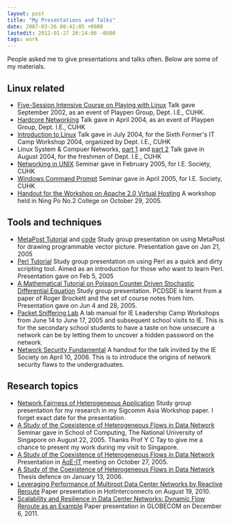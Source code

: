 ```yaml
---
layout: post
title: "My Presentations and Talks"
date: 2007-03-26 08:42:05 +0800
lastedit: 2012-01-27 20:14:06 -0500
tags: work
---
```


People asked me to give presentations and talks often. Below are some of my materials.

## Linux related
  * [Five-Session Intensive Course on Playing with Linux](/img/0209-linux.pdf)
    Talk gave September 2002, as an event of Playpen Group, Dept. I.E., CUHK.
  * [Hardcore Networking](/img/0404-network.pdf)
    Talk gave in April 2004, as an event of Playpen Group, Dept. I.E., CUHK
  * [Introduction to Linux](/img/0407-form6linux.pdf)
    Talk gave in July 2004, for the Sixth Former's IT Camp Workshop 2004, organized by Dept. I.E., CUHK
  * Linux System & Compuer Networks, [part 1](/img/0408-linux-part1.pdf) and [part 2](/img/0408-linux-part2.pdf)
    Talk gave in August 2004, for the freshmen of Dept. I.E., CUHK
  * [Networking in UNIX](/img/0502-network.pdf)
    Seminar gave in February 2005, for I.E. Society, CUHK
  * [Windows Command Prompt](/img/0504-wincmd.pdf)
    Seminar gave in April 2005, for I.E. Society, CUHK
  * [Handout for the Workshop on Apache 2.0 Virtual Hosting](/img/0510-apache.pdf)
    A workshop held in Ning Po No.2 College on October 29, 2005.

## Tools and techniques
  * [MetaPost Tutorial](/img/0501-metapost.pdf) and [code](/img/0501-metapost.mp)
    Study group presentation on using MetaPost for drawing programmable vector
    picture. Presentation gave on Jan 21, 2005
  * [Perl Tutorial](/img/0502-perl.pdf)
    Study group presentation on using Perl as a quick and dirty scripting tool.
    Aimed as an introduction for those who want to learn Perl. Presentation gave
    on Feb 5, 2005
  * [A Mathematical Tutorial on Poisson Counter Driven Stochastic Differential Equation](/img/0506-pcdsde.pdf)
    Study group presentation. PCDSDE is learnt from a paper of Roger Brockett
    and the set of course notes from him. Presentation gave on Jun 4 and 28,
    2005.
  * [Packet Sniffering Lab](/img/0506-snifferlab.pdf)
    A lab manual for IE Leadership Camp Workshops from June 14 to June 17, 2005
    and subsequent school visits to IE. This is for the secondary school
    students to have a taste on how unsecure a network can be by letting them to
    uncover a hidden password on the network.
  * [Network Security Fundamental](/img/0604-netsec.pdf)
    A handout for the talk invited by the IE Society on April 10, 2006. This is
    to introduce the origins of network security flaws to the undergraduates.

## Research topics
  * [Network Fairness of Heterogeneous Application](/img/2005-hetero.pdf)
    Study group presentation for my research in my Sigcomm Asia Workshop paper. I forget exact date for the presentation.
  * [A Study of the Coexistence of Heterogeneous Flows in Data Network](/img/0508-hetero.pdf)
    Seminar gave in School of Computing, The National University of Singapore on August 22, 2005.
    Thanks Prof Y C Tay to give me a chance to present my work during my visit to Singapore.
  * [A Study of the Coexistence of Heterogeneous Flows in Data Network](/img/0510-hetero.pdf)
    Presentation in [AoE-IT](http://aoeit.ie.cuhk.edu.hk/) meeting on October 27, 2005.
  * [A Study of the Coexistence of Heterogeneous Flows in Data Network](/img/0601-defence.pdf)
    Thesis defence on January 13, 2006.
  * [Leveraging Performance of Multiroot Data Center Networks by Reactive Reroute](/img/20100819-hoti.pdf)
    Paper presentation in HotInterconnects on August 19, 2010.
  * [Scalability and Resilience in Data Center Networks: Dynamic Flow Reroute as an Example](/img/20111206-globecom.pdf)
    Paper presentation in GLOBECOM on December 6, 2011.
